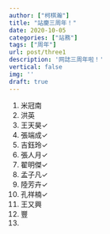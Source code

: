 ```yaml
---
author: ["柯棋瀚"]
title: "站慶三周年！"
date: 2020-10-05
categories: ["站務"]
tags: ["周年"]
url: post/three1
description: '网誌三周年啦！'
vertical: false
img: ''
draft: true
---
```


1. 米冠南
2. 洪英
3. 王天昊✓
4. 張端成✓
5. 吉鈺玲✓
6. 張人月✓
7. 翟明傑✓
8. 孟子凡✓
9. 陸芳卉✓
10. 孔祥楠✓
11. 王又興
12. 豐
13. 